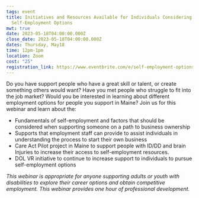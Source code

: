 ```yaml
---
tags: event
title: Initiatives and Resources Available for Individuals Considering
  Self-Employment Options
mwt: true
date: 2023-05-18T04:00:00.000Z
close_date: 2023-05-18T04:00:00.000Z
dates: Thursday, May18
time: 12pm-1pm
location: Zoom
cost: "25"
registration_link: https://www.eventbrite.com/e/self-employment-options-for-people-with-disabilities-tickets-592890289817
---
```

Do you have support people who have a great skill or talent, or create something others would want? Have you met people who struggle to fit into the job market? Would you be interested in learning about different employment options for people you support in Maine?
Join us for this webinar and learn about the:

* Fundamentals of self-employment and factors that should be considered when supporting someone on a path to business ownership
 * Supports that employment staff can provide to assist individuals in understanding the process to start their own business
 * Care Act Pilot project in Maine to support people with ID/DD and brain Injuries to increase their access to self-employment resources. 
*  DOL VR initiative to continue to increase support to individuals to pursue self-employment options


*This webinar is appropriate for anyone supporting adults or youth with disabilities to explore their career options and obtain competitive employment. This webinar provides one hour of professional development.*